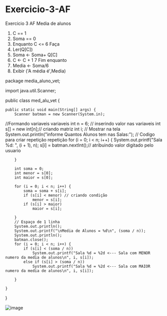# Exercicio-3-AF
Exercicio 3 AF Media de alunos 


1. C == 1
2. Soma == 0
3. Enquanto C <= 6 Faça
4.  Ler(Q[C])
5. Soma <- Soma+ Q[C]
6. C <- C + 1
7 Fim enquanto
8. Media <- Soma/6
9. Exibir ('A média é',Media)


package media_aluno_vet;

import java.util.Scanner;

public class med_alu_vet {

	public static void main(String[] args) {
		Scanner batman = new Scanner(System.in);
//Formando variaveis  variaveis 
		int n = 6; // inserindo valor nas variaveis
		int s[] = new int[n];// criando matriz
		int i;
		// Mostrar na tela
		System.out.println("informe Quantos Alunos tem nas Salas:");
		// Codigo para criar repetição repetição
		for (i = 0; i < n; i++) {
			System.out.printf("Sala %d: ", (i + 1), n);
			s[i] = batman.nextInt();// atribuindo valor digitado pelo usuario

		}

		int soma = 0;
		int menor = s[0];
		int maior = s[0];

		for (i = 0; i < n; i++) {
			soma = soma + s[i];
			if (s[i] < menor) // criando condição
				menor = s[i];
			if (s[i] > maior)
				maior = s[i];

		}
		// Espaço de 1 linha
		System.out.println();
		System.out.printf("\nMedia de Alunos = %d\n", (soma / n));
		System.out.println();
		batman.close();
		for (i = 0; i < n; i++) {
			if (s[i] < (soma / n))
				System.out.printf("Sala %d = %2d <--- Sala com MENOR numero da media de alunos\n", i, s[i]);
			else if (s[i] > (soma / n))
				System.out.printf("Sala %d = %2d <--- Sala com MAIOR numero da media de alunos\n", i, s[i]);

		}

	}

}


![image](https://user-images.githubusercontent.com/103973613/173458099-00b1e0c1-561c-460f-9d8c-dbc4b1d43e89.png)
